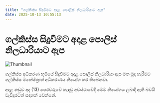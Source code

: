 ```yaml
---
title: "ගල්කිස්ස සිදුවීමට අදාළ පොලිස් නිලධාරියාට ඇප"
date: 2025-10-13 10:55:13
---
```


# ගල්කිස්ස සිදුවීමට අදාළ පොලිස් නිලධාරියාට ඇප

![Thumbnail](https://helakuru.sgp1.cdn.digitaloceanspaces.com/esana/images/lib/court-2.jpg)

ගල්කිස්ස අධිකරණ භුමියේ සිදුවීමට අදාළ පොලිස් නිලධාරියා ඇප මත මුදා හැරීමට ගල්කිස්ස මහේස්ත්‍රාත් අධිකරණය නියෝග කර තිබෙනවා.

අදාළ නඩුව අද (13) පෙරවරුවේ කැඳවූ අවස්ථාවේදී මෙම නියෝගය ලබාදී ඇති බවයි වැඩිදුරටත් සඳහන් වෙන්නේ.

